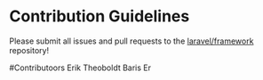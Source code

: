 # Contribution Guidelines

Please submit all issues and pull requests to the [laravel/framework](http://github.com/laravel/framework) repository!

#Contributoors
Erik Theoboldt
Baris Er